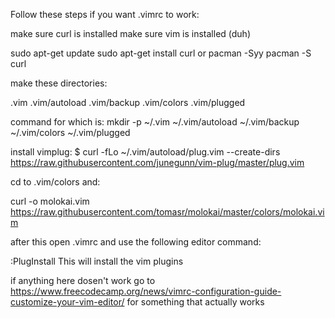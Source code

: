 Follow these steps if you want .vimrc to work:

make sure curl is installed
make sure vim is installed (duh)

sudo apt-get update
sudo apt-get install curl
or
pacman -Syy
pacman -S curl

make these directories:

.vim
.vim/autoload
.vim/backup
.vim/colors
.vim/plugged

command for which is:
    mkdir -p ~/.vim ~/.vim/autoload ~/.vim/backup ~/.vim/colors ~/.vim/plugged
    

install vimplug:
  $ curl -fLo ~/.vim/autoload/plug.vim --create-dirs \
    https://raw.githubusercontent.com/junegunn/vim-plug/master/plug.vim
    
cd to .vim/colors and:

  curl -o molokai.vim https://raw.githubusercontent.com/tomasr/molokai/master/colors/molokai.vim
  
after this open .vimrc and use the following editor command:

  :PlugInstall
This will install the vim plugins

if anything here dosen't work go to https://www.freecodecamp.org/news/vimrc-configuration-guide-customize-your-vim-editor/ for something that actually works

